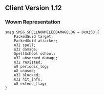## Client Version 1.12

### Wowm Representation
```rust,ignore
smsg SMSG_SPELLNONMELEEDAMAGELOG = 0x0250 {
    PackedGuid target;    
    PackedGuid attacker;    
    u32 spell;    
    u32 damage;    
    SpellSchool school;    
    u32 absorbed_damage;    
    u32 resisted;    
    u8 periodic_log;    
    u8 unused;    
    u32 blocked;    
    u32 hit_info;    
    u8 extend_flag;    
}

```
